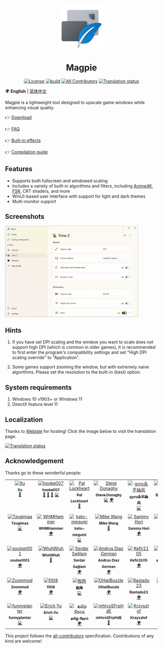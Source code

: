 <br>
<p align="center">
  <img src="./src/Magpie/Icons/SVG/Magpie Icon Full Disabled.svg" width="150px" height="150px" alt="Logo">
</p>
<h1 align="center">Magpie</h1>

<div align="center">

[![License](https://img.shields.io/github/license/Blinue/Magpie)](./LICENSE)
[![build](https://github.com/Blinue/Magpie/actions/workflows/build.yml/badge.svg)](https://github.com/Blinue/Magpie/actions/workflows/build.yml)
[![All Contributors](https://img.shields.io/github/all-contributors/Blinue/Magpie)](#acknowledgement-)
[![Translation status](https://hosted.weblate.org/widget/magpie/svg-badge.svg)](https://hosted.weblate.org/engage/magpie)

</div>

🌍 **English** | [简体中文](./README_ZH.md)

Magpie is a lightweight tool designed to upscale game windows while enhancing visual quality.

👉 [Download](https://github.com/Blinue/Magpie/releases)

👉 [FAQ](https://github.com/Blinue/Magpie/wiki/FAQ%20(EN))

👉 [Built-in effects](https://github.com/Blinue/Magpie/wiki/Built-in%20effects)

👉 [Compilation guide](https://github.com/Blinue/Magpie/wiki/Compilation%20guide)

## Features

* Supports both fullscreen and windowed scaling
* Includes a variety of built-in algorithms and filters, including [Anime4K](https://github.com/bloc97/Anime4K), [FSR](https://github.com/GPUOpen-Effects/FidelityFX-FSR), CRT shaders, and more
* WinUI-based user interface with support for light and dark themes
* Multi-monitor support

## Screenshots

<img src="img/Main window.png" alt= "Main window" height="300">

## Hints

1. If you have set DPI scaling and the window you want to scale does not support high DPI (which is common in older games), it is recommended to first enter the program's compatibility settings and set "High DPI scaling override" to "Application".

2. Some games support zooming the window, but with extremely naive algorithms. Please set the resolution to the built-in (best) option.

## System requirements

1. Windows 10 v1903+ or Windows 11
2. DirectX feature level 11

## Localization

Thanks to [Weblate](https://weblate.org) for hosting! Click the image below to visit the translation page.

[![Translation status](https://hosted.weblate.org/widget/magpie/multi-auto.svg)](https://hosted.weblate.org/engage/magpie)

## Acknowledgement

Thanks go to these wonderful people:

<!-- ALL-CONTRIBUTORS-LIST:START - Do not remove or modify this section -->
<!-- prettier-ignore-start -->
<!-- markdownlint-disable -->
<table>
  <tbody>
    <tr>
      <td align="center" valign="top" width="14.28%"><a href="https://github.com/Blinue"><img src="https://avatars.githubusercontent.com/u/34770031?v=4?s=100" width="100px;" alt="Xu"/><br /><sub><b>Xu</b></sub></a><br /><a href="#maintenance-Blinue" title="Maintenance">🚧</a></td>
      <td align="center" valign="top" width="14.28%"><a href="https://github.com/hooke007"><img src="https://avatars.githubusercontent.com/u/41094733?v=4?s=100" width="100px;" alt="hooke007"/><br /><sub><b>hooke007</b></sub></a><br /><a href="https://github.com/Blinue/Magpie/commits?author=hooke007" title="Documentation">📖</a> <a href="#question-hooke007" title="Answering Questions">💬</a> <a href="#userTesting-hooke007" title="User Testing">📓</a> <a href="https://github.com/Blinue/Magpie/commits?author=hooke007" title="Code">💻</a></td>
      <td align="center" valign="top" width="14.28%"><a href="http://palxex.ys168.com"><img src="https://avatars.githubusercontent.com/u/58222?v=4?s=100" width="100px;" alt="Pal Lockheart"/><br /><sub><b>Pal Lockheart</b></sub></a><br /><a href="#userTesting-palxex" title="User Testing">📓</a></td>
      <td align="center" valign="top" width="14.28%"><a href="https://www.stevedonaghy.com/"><img src="https://avatars.githubusercontent.com/u/1029699?v=4?s=100" width="100px;" alt="Steve Donaghy"/><br /><sub><b>Steve Donaghy</b></sub></a><br /><a href="https://github.com/Blinue/Magpie/commits?author=neoKushan" title="Code">💻</a> <a href="#translation-neoKushan" title="Translation">🌍</a></td>
      <td align="center" valign="top" width="14.28%"><a href="http://gyrojeff.top"><img src="https://avatars.githubusercontent.com/u/30655701?v=4?s=100" width="100px;" alt="gyro永不抽风"/><br /><sub><b>gyro永不抽风</b></sub></a><br /><a href="https://github.com/Blinue/Magpie/commits?author=JeffersonQin" title="Code">💻</a></td>
      <td align="center" valign="top" width="14.28%"><a href="https://github.com/ButtERRbrod"><img src="https://avatars.githubusercontent.com/u/89013889?v=4?s=100" width="100px;" alt="ButtERRbrod"/><br /><sub><b>ButtERRbrod</b></sub></a><br /><a href="#translation-ButtERRbrod" title="Translation">🌍</a></td>
      <td align="center" valign="top" width="14.28%"><a href="https://github.com/0x4E69676874466F78"><img src="https://avatars.githubusercontent.com/u/4449851?v=4?s=100" width="100px;" alt="NightFox"/><br /><sub><b>NightFox</b></sub></a><br /><a href="#translation-0x4E69676874466F78" title="Translation">🌍</a></td>
    </tr>
    <tr>
      <td align="center" valign="top" width="14.28%"><a href="https://github.com/Tzugimaa"><img src="https://avatars.githubusercontent.com/u/4981077?v=4?s=100" width="100px;" alt="Tzugimaa"/><br /><sub><b>Tzugimaa</b></sub></a><br /><a href="https://github.com/Blinue/Magpie/commits?author=Tzugimaa" title="Code">💻</a></td>
      <td align="center" valign="top" width="14.28%"><a href="https://github.com/WHMHammer"><img src="https://avatars.githubusercontent.com/u/35433952?v=4?s=100" width="100px;" alt="WHMHammer"/><br /><sub><b>WHMHammer</b></sub></a><br /><a href="#translation-WHMHammer" title="Translation">🌍</a></td>
      <td align="center" valign="top" width="14.28%"><a href="https://github.com/kato-megumi"><img src="https://avatars.githubusercontent.com/u/29451351?v=4?s=100" width="100px;" alt="kato-megumi"/><br /><sub><b>kato-megumi</b></sub></a><br /><a href="https://github.com/Blinue/Magpie/commits?author=kato-megumi" title="Code">💻</a></td>
      <td align="center" valign="top" width="14.28%"><a href="https://github.com/MikeWang000000"><img src="https://avatars.githubusercontent.com/u/11748152?v=4?s=100" width="100px;" alt="Mike Wang"/><br /><sub><b>Mike Wang</b></sub></a><br /><a href="#userTesting-MikeWang000000" title="User Testing">📓</a></td>
      <td align="center" valign="top" width="14.28%"><a href="http://sammyhori.com"><img src="https://avatars.githubusercontent.com/u/116026761?v=4?s=100" width="100px;" alt="Sammy Hori"/><br /><sub><b>Sammy Hori</b></sub></a><br /><a href="#translation-sammyhori" title="Translation">🌍</a></td>
      <td align="center" valign="top" width="14.28%"><a href="https://github.com/NeilTohno"><img src="https://avatars.githubusercontent.com/u/28284594?v=4?s=100" width="100px;" alt="NeilTohno"/><br /><sub><b>NeilTohno</b></sub></a><br /><a href="#translation-NeilTohno" title="Translation">🌍</a></td>
      <td align="center" valign="top" width="14.28%"><a href="https://github.com/a0193143"><img src="https://avatars.githubusercontent.com/u/32773311?v=4?s=100" width="100px;" alt="a0193143"/><br /><sub><b>a0193143</b></sub></a><br /><a href="#translation-a0193143" title="Translation">🌍</a></td>
    </tr>
    <tr>
      <td align="center" valign="top" width="14.28%"><a href="https://github.com/soulset001"><img src="https://avatars.githubusercontent.com/u/121711747?v=4?s=100" width="100px;" alt="soulset001"/><br /><sub><b>soulset001</b></sub></a><br /><a href="#translation-soulset001" title="Translation">🌍</a></td>
      <td align="center" valign="top" width="14.28%"><a href="https://github.com/WluhWluh"><img src="https://avatars.githubusercontent.com/u/52004526?v=4?s=100" width="100px;" alt="WluhWluh"/><br /><sub><b>WluhWluh</b></sub></a><br /><a href="#design-WluhWluh" title="Design">🎨</a></td>
      <td align="center" valign="top" width="14.28%"><a href="https://github.com/SerdarSaglam"><img src="https://avatars.githubusercontent.com/u/42881121?v=4?s=100" width="100px;" alt="Serdar Sağlam"/><br /><sub><b>Serdar Sağlam</b></sub></a><br /><a href="#translation-SerdarSaglam" title="Translation">🌍</a></td>
      <td align="center" valign="top" width="14.28%"><a href="https://github.com/AndrusGerman"><img src="https://avatars.githubusercontent.com/u/30560543?v=4?s=100" width="100px;" alt="Andrus Diaz German"/><br /><sub><b>Andrus Diaz German</b></sub></a><br /><a href="#translation-AndrusGerman" title="Translation">🌍</a></td>
      <td align="center" valign="top" width="14.28%"><a href="https://github.com/Kefir2105"><img src="https://avatars.githubusercontent.com/u/103105829?v=4?s=100" width="100px;" alt="Kefir2105"/><br /><sub><b>Kefir2105</b></sub></a><br /><a href="#translation-Kefir2105" title="Translation">🌍</a></td>
      <td align="center" valign="top" width="14.28%"><a href="https://github.com/animeojisan"><img src="https://avatars.githubusercontent.com/u/132756551?v=4?s=100" width="100px;" alt="animeojisan"/><br /><sub><b>animeojisan</b></sub></a><br /><a href="#translation-animeojisan" title="Translation">🌍</a></td>
      <td align="center" valign="top" width="14.28%"><a href="https://github.com/MuscularPuky"><img src="https://avatars.githubusercontent.com/u/93962018?v=4?s=100" width="100px;" alt="MuscularPuky"/><br /><sub><b>MuscularPuky</b></sub></a><br /><a href="#translation-MuscularPuky" title="Translation">🌍</a></td>
    </tr>
    <tr>
      <td align="center" valign="top" width="14.28%"><a href="https://github.com/Zoommod"><img src="https://avatars.githubusercontent.com/u/71239440?v=4?s=100" width="100px;" alt="Zoommod"/><br /><sub><b>Zoommod</b></sub></a><br /><a href="#translation-Zoommod" title="Translation">🌍</a></td>
      <td align="center" valign="top" width="14.28%"><a href="https://github.com/fil08"><img src="https://avatars.githubusercontent.com/u/125665523?v=4?s=100" width="100px;" alt="fil08"/><br /><sub><b>fil08</b></sub></a><br /><a href="#translation-fil08" title="Translation">🌍</a></td>
      <td align="center" valign="top" width="14.28%"><a href="https://github.com/IsaiasYang"><img src="https://avatars.githubusercontent.com/u/20205571?v=4?s=100" width="100px;" alt="攸羚"/><br /><sub><b>攸羚</b></sub></a><br /><a href="https://github.com/Blinue/Magpie/commits?author=IsaiasYang" title="Code">💻</a></td>
      <td align="center" valign="top" width="14.28%"><a href="http://ohaiibuzzle.dev"><img src="https://avatars.githubusercontent.com/u/23693150?v=4?s=100" width="100px;" alt="OHaiiBuzzle"/><br /><sub><b>OHaiiBuzzle</b></sub></a><br /><a href="#translation-ohaiibuzzle" title="Translation">🌍</a></td>
      <td align="center" valign="top" width="14.28%"><a href="https://github.com/Rastadu23"><img src="https://avatars.githubusercontent.com/u/52637051?v=4?s=100" width="100px;" alt="Rastadu23"/><br /><sub><b>Rastadu23</b></sub></a><br /><a href="#translation-Rastadu23" title="Translation">🌍</a></td>
      <td align="center" valign="top" width="14.28%"><a href="https://github.com/hauuau"><img src="https://avatars.githubusercontent.com/u/52239673?v=4?s=100" width="100px;" alt="hauuau"/><br /><sub><b>hauuau</b></sub></a><br /><a href="https://github.com/Blinue/Magpie/commits?author=hauuau" title="Code">💻</a></td>
      <td align="center" valign="top" width="14.28%"><a href="https://github.com/nellydocs"><img src="https://avatars.githubusercontent.com/u/71311423?v=4?s=100" width="100px;" alt="nellydocs"/><br /><sub><b>nellydocs</b></sub></a><br /><a href="#translation-nellydocs" title="Translation">🌍</a></td>
    </tr>
    <tr>
      <td align="center" valign="top" width="14.28%"><a href="https://github.com/funnyplanter"><img src="https://avatars.githubusercontent.com/u/173073947?v=4?s=100" width="100px;" alt="funnyplanter"/><br /><sub><b>funnyplanter</b></sub></a><br /><a href="https://github.com/Blinue/Magpie/commits?author=funnyplanter" title="Code">💻</a></td>
      <td align="center" valign="top" width="14.28%"><a href="https://github.com/eriforce"><img src="https://avatars.githubusercontent.com/u/8393109?v=4?s=100" width="100px;" alt="Erich Yu"/><br /><sub><b>Erich Yu</b></sub></a><br /><a href="https://github.com/Blinue/Magpie/commits?author=eriforce" title="Code">💻</a></td>
      <td align="center" valign="top" width="14.28%"><a href="https://github.com/TamilNeram"><img src="https://avatars.githubusercontent.com/u/67970539?v=4?s=100" width="100px;" alt="தமிழ் நேரம்"/><br /><sub><b>தமிழ் நேரம்</b></sub></a><br /><a href="#translation-TamilNeram" title="Translation">🌍</a></td>
      <td align="center" valign="top" width="14.28%"><a href="https://github.com/mhtvsSFrpHdE"><img src="https://avatars.githubusercontent.com/u/10773245?v=4?s=100" width="100px;" alt="mhtvsSFrpHdE"/><br /><sub><b>mhtvsSFrpHdE</b></sub></a><br /><a href="https://github.com/Blinue/Magpie/commits?author=mhtvsSFrpHdE" title="Documentation">📖</a></td>
      <td align="center" valign="top" width="14.28%"><a href="https://github.com/kangurek-kao"><img src="https://avatars.githubusercontent.com/u/116571935?v=4?s=100" width="100px;" alt="Krzysztof"/><br /><sub><b>Krzysztof</b></sub></a><br /><a href="#translation-kangurek-kao" title="Translation">🌍</a></td>
    </tr>
  </tbody>
</table>

<!-- markdownlint-restore -->
<!-- prettier-ignore-end -->

<!-- ALL-CONTRIBUTORS-LIST:END -->

This project follows the [all-contributors](https://allcontributors.org/) specification. Contributions of any kind are welcome!
